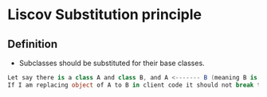 # Liscov Substitution principle

## Definition
- Subclasses should be substituted for their base classes.

```csharp
Let say there is a class A and class B, and A <------- B (meaning B is inheriting from A).
If I am replacing object of A to B in client code it should not break the code or give any unexpected behaviour.
```